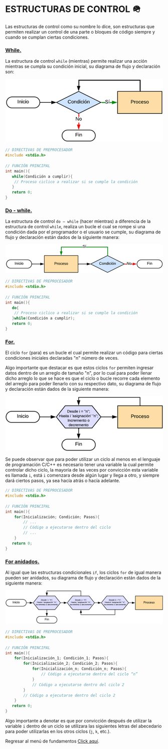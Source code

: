 # ESTRUCTURAS DE CONTROL :military_helmet:
Las estructuras de control como su nombre lo dice, son estructuras que permiten realizar un control de una parte o bloques de código siempre y cuando se cumplan ciertas condiciones.

### <a href="10 - 01 - while.c">While.</a>
La estructura de control `while` (mientras) permite realizar una acción mientras se cumpla su condición inicial, su diagrama de flujo y declaración son:

<div> <img src="../../../imgs/01 - Lenguaje C/01 - FundamentosDeProgramacion/10 - EstructurasControl/01 - while.png"> </div>

```C
// DIRECTIVAS DE PREPROCESADOR
#include <stdio.h>

// FUNCIÓN PRINCIPAL
int main(){
   while(Condición a cumplir){
    // Proceso ciclico a realizar si se cumple la condición
   }
   return 0;
}
```

### <a href="10 - 02 - while.c">Do - while.</a>
La estructura de control `do – while` (hacer mientras) a diferencia de la estructura de control `while`, realiza un bucle el cual se rompe si una condición dada por el programador o el usuario se cumple, su diagrama de flujo y declaración están dados de la siguiente manera:

<div> <img src="../../../imgs/01 - Lenguaje C/01 - FundamentosDeProgramacion/10 - EstructurasControl/02 - doWhile.png"> </div>

```C
// DIRECTIVAS DE PREPROCESADOR
#include <stdio.h>

// FUNCIÓN PRINCIPAL
int main(){
   do{
    // Proceso ciclico a realizar si se cumple la condición
   }while(Condición a cumplir);
   return 0;
}
```

### <a href="10 - 03 - for.c">For.</a>
El ciclo `for` (para) es un bucle el cual permite realizar un código para ciertas condiciones iniciales declaradas "n" número de veces.

Algo importante que destacar es que estos ciclos `for` permiten ingresar datos dentro de un arreglo de tamaño "n", por lo cual para poder llenar dicho arreglo lo que se hace es que el ciclo o bucle recorre cada elemento del arreglo para poder llenarlo con su respectivo dato, su diagrama de flujo y declaración están dados de la siguiente manera:

<div> <img src="../../../imgs/01 - Lenguaje C/01 - FundamentosDeProgramacion/10 - EstructurasControl/03 - for.png"> </div>

Se puede observar que para poder utilizar un ciclo al menos en el lenguaje de programación C/C++ es necesario tener una variable la cual permite controlar dicho ciclo, la mayoría de las veces por convicción esta variable es llamada `i`, está `i` comenzara desde algún lugar y llega a otro, y siempre dará ciertos pasos, ya sea hacía atrás o hacía adelante.

```C
// DIRECTIVAS DE PREPROCESADOR
#include <stdio.h>

// FUNCIÓN PRINCIPAL
int main(){
    for(Inicialización; Condición; Pasos){
        // ...
        // Código a ejecutarse dentro del ciclo
        // ...
    }
   return 0;
}
```

### <a href="10 - 04 - forA.c">For anidados.</a>
Al igual que las estructuras condicionales `if`, los ciclos `for` de igual manera pueden ser anidados, su diagrama de flujo y declaración están dados de la siguiente manera:

<div> <img src="../../../imgs/01 - Lenguaje C/01 - FundamentosDeProgramacion/10 - EstructurasControl/04 - forA.png"> </div>

```C
// DIRECTIVAS DE PREPROCESADOR
#include <stdio.h>

// FUNCIÓN PRINCIPAL
int main(){
    for(Inicialización_1; Condición_1; Pasos){
        for(Inicialización_2; Condición_2; Pasos){
            for(Inicialización_n; Condición_n; Pasos){
                // Código a ejecutarse dentro del ciclo “n”
            }
            // Código a ejecutarse dentro del ciclo 2
        }
        // Código a ejecutarse dentro del ciclo 2
    }
   return 0;
}
```
Algo importante a denotar es que por convicción después de utilizar la variable `i` dentro de un ciclo se utilizara las siguientes letras del abecedario para poder utilizarlas en los otros ciclos (`j`, `k`, etc.).

Regresar al menú de fundamentos <a href="../../01 - FundamentosDeProgramacion/00 - Fundamentos.md">Click aquí</a>.